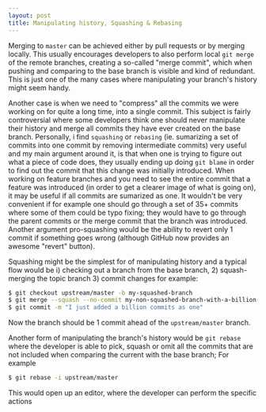 ```yaml
---
layout: post
title: Manipulating history, Squashing & Rebasing
---
```


Merging to `master` can be achieved either by pull requests or by merging locally. This usually encourages developers to also perform local `git merge` of the remote branches, creating a so-called "merge commit", which when pushing and comparing to the base branch is visible and kind of redundant. This is just one of the many cases where manipulating your branch's history might seem handy.

Another case is when we need to "compress" all the commits we were working on for quite a long time, into a single commit. This subject is fairly controversial where some developers think one should never manipulate their history and merge all commits they have ever created on the base branch. Personally, i find `squashing` or `rebasing` (ie. sumarizing a set of commits into one commit by removing intermediate commits) very useful and my main argument around it, is that when one is trying to figure out what a piece of code does, they usually ending up doing `git blame` in order to find out the commit that this change was initially introduced. When working on feature branches and you need to see the entire commit that a feature was introduced (in order to get a clearer image of what is going on), it may be useful if all commits are sumarized as one. It wouldn't be very convenient if for example one should go through a set of 35+ commits where some of them could be typo fixing; they would have to go through the parent commits or the merge commit that the branch was introduced. Another argument pro-squashing would be the ability to revert only 1 commit if something goes wrong (although GitHub now provides an awesome "revert" button).

Squashing might be the simplest for of manipulating history and a typical flow would be i) checking out a branch from the base branch, 2) squash-merging the topic branch 3) commit changes for example:

```bash
$ git checkout upstream/master -b my-squashed-branch
$ git merge --squash --no-commit my-non-squashed-branch-with-a-billion-commits
$ git commit -m "I just added a billion commits as one"
```

Now the branch should be 1 commit ahead of the `upstream/master` branch.

Another form of manipulating the branch's history would be `git rebase` where the developer is able to pick, squash or omit all the commits that are not included when comparing the current with the base branch; For example

```bash
$ git rebase -i upstream/master
```

This would open up an editor, where the developer can perform the specific actions